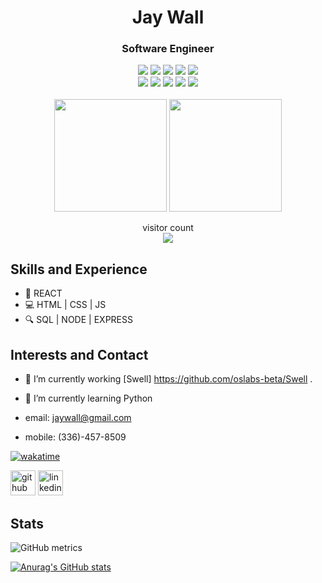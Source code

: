 
 <h1 align='center'>
 Jay Wall
 </h1>
 
 <h3 align='center'>
 Software Engineer 
 </h3>
 
<p align='center'>
  <img src="https://img.shields.io/badge/Code-JavaScript-informational?style=flat&logo=JavaScript&color=F7DF1E">
  <img src="https://img.shields.io/badge/Code-React-informational?style=flat&logo=react&color=61DAFB">
  <img src="https://img.shields.io/badge/Code-Node.js-informational?style=flat&logo=Node.js&color=3D883B">
  <img src="https://img.shields.io/badge/Code-HTML5-informational?style=flat&logo=HTML5&color=E34F26">
  <img src="https://img.shields.io/badge/Style-CSS3-informational?style=flat&logo=CSS3&color=1572B6">
  <br>
  <img src="https://img.shields.io/badge/Tool-PostgreSQL-informational?style=flat&logo=PostgreSQL&color=336791">
  <img src="https://img.shields.io/badge/Tool-NPM-informational?style=flat&logo=NPM&color=CB0000">
  <img src="https://img.shields.io/badge/Tool-Yarn-informational?style=flat&logo=Yarn&color=2C8EBB">
  <img src="https://img.shields.io/badge/Tool-Git-informational?style=flat&logo=Git&color=F05032">
  <img src="https://img.shields.io/badge/Tool-GitHub-informational?style=flat&logo=GitHub&color=181717">
  <br></br>
  <img src="https://capsule-render.vercel.app/api?type=slice&color=gradient&height=90" width="180">
  <img src="https://capsule-render.vercel.app/api?type=slice&color=gradient&height=90&reversal=true" width="180">
   
</p>

<div align="center"> 
  visitor count
  <br>
  <img src="https://profile-counter.glitch.me/Robbins180/count.svg" />
</div>


## Skills and Experience

- 🤩  REACT
- 💻  HTML | CSS | JS
- 🔍  SQL | NODE | EXPRESS

## Interests and Contact

- 🔭 I’m currently working [Swell] https://github.com/oslabs-beta/Swell . 
- 🌱 I’m currently learning Python 

- email: jaywall@gmail.com 
- mobile: (336)-457-8509

[![wakatime](https://wakatime.com/badge/user/9b1563c3-0ffb-4a9a-b1d1-06f4ff8ac77c.svg)](https://wakatime.com/@9b1563c3-0ffb-4a9a-b1d1-06f4ff8ac77c)


[<img src='https://cdn.jsdelivr.net/npm/simple-icons@3.0.1/icons/github.svg' alt='github' height='40'>](https://github.com/hanswand)  [<img src='https://cdn.jsdelivr.net/npm/simple-icons@3.0.1/icons/linkedin.svg' alt='linkedin' height='40'>](https://www.linkedin.com/in/https://www.linkedin.com/in/walljay//)  


## Stats

![GitHub metrics](https://metrics.lecoq.io/hanswand)  

[![Anurag's GitHub stats](https://github-readme-stats.vercel.app/api?username=hanswand)](https://github.com/anuraghazra/github-readme-stats)





